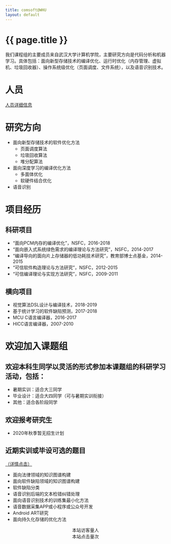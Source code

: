 ```yaml
---
title: comsoft@WHU
layout: default
---
```


# {{ page.title }}

我们课程组的主要成员来自武汉大学计算机学院，主要研究方向是代码分析和机器学习。具体包括：面向新型存储技术的编译优化、运行时优化（内存管理、虚拟机、垃圾回收器）、操作系统级优化（页面调度、文件系统），以及语音识别技术。

# 人员
<a href="people">人员详细信息<a>

# 研究方向
- 面向新型存储技术的软件优化方法
  - 页面调度算法
  - 垃圾回收算法
  - 堆分配算法
- 面向深度学习的编译优化方法
  - 多面体优化
  - 软硬件结合优化
- 语音识别

# 项目经历
## 科研项目
- “面向PCM内存的编译优化”，NSFC，2016-2018
- “面向嵌入式系统绿色需求的编译理论与方法研究”，NSFC，2014-2017
- “编译导向的面向片上存储器的低功耗技术研究”，教育部博士点基金，2014-2015 
- “可信软件构造理论与方法研究”，NSFC，2012-2015
- “可信编译理论与实现方法研究”，NSFC，2009-2011

## 横向项目
- 视觉算法DSL设计与编译技术，2018-2019
- 基于统计学习的软件缺陷预测，2017-2018
- MCU C语言编译器，2016-2017
- HICC语言编译器，2007-2010

# 欢迎加入课题组
## 欢迎本科生同学以灵活的形式参加本课题组的科研学习活动，包括：
- 暑期实训：适合大三同学
- 毕业设计：适合大四同学（可与暑期实训衔接）
- 其他：适合各阶段同学

## 欢迎报考研究生
- 2020年秋季暂无招生计划

## 近期实训或毕设可选的题目
<a href="doc/Topics2020">（详情点击）</a>
- 面向法律领域的知识图谱构建
- 面向软件缺陷领域的知识图谱构建
- 软件缺陷分类
- 语音识别后端的文本检错纠错处理
- 面向语音识别技术的训练集最小化方法
- 语音数据采集APP或小程序或公众号开发
- Android ART研究
- 面向持久化存储的优化方法

<div align="center">
<span id="busuanzi_container_site_uv">本站访客量<span id="busuanzi_value_site_uv"></span>人</span> 
<br>
<span id="busuanzi_container_site_pv">本站点击量<span id="busuanzi_value_site_pv"></span>次</span>

</div>